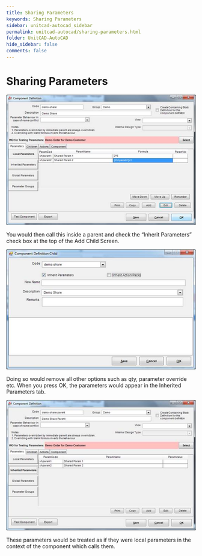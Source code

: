 ```yaml
---
title: Sharing Parameters
keywords: Sharing Parameters
sidebar: unitcad-autocad_sidebar
permalink: unitcad-autocad/sharing-parameters.html
folder: UnitCAD-AutoCAD
hide_sidebar: false
comments: false
---
```

# Sharing Parameters

![](/images/sharing-para-comp-def.jpg)

You would then call this inside a parent and check the “Inherit Parameters” check box at the top of the Add Child Screen.

![](/images/sharing-para-comp-def-child.jpg)

Doing so would remove all other options such as qty, parameter override etc. When you press OK, the parameters would appear in the Inherited Parameters tab.

![](/images/sharing-para-comp-definition.jpg)

These parameters would be treated as if they were local parameters in the context of the component which calls them.
